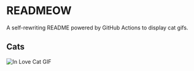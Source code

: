 # READMEOW

A self-rewriting README powered by GitHub Actions to display cat gifs.

## Cats

![In Love Cat GIF](https://media1.giphy.com/media/MDJ9IbxxvDUQM/200.gif?cid=9acd02davust6w09fs3bxsrtw9ixad8qwwqjoylumxkirpto&ep=v1_gifs_search&rid=200.gif&ct=g)
